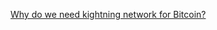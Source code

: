 [Why do we need kightning network for Bitcoin?](https://github.com/bliiir/blog/blob/master/20180409_why_do_we_need_lightning_network_for_bitcoin.md)
